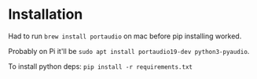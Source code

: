 # Installation

Had to run `brew install portaudio` on mac before pip installing worked.

Probably on Pi it'll be `sudo apt install portaudio19-dev python3-pyaudio`.

To install python deps:
`pip install -r requirements.txt`
